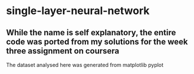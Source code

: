 # single-layer-neural-network
## While the  name is self explanatory, the entire code was ported from my solutions for the week three assignment on coursera
The dataset analysed here was generated from matplotlib pyplot
